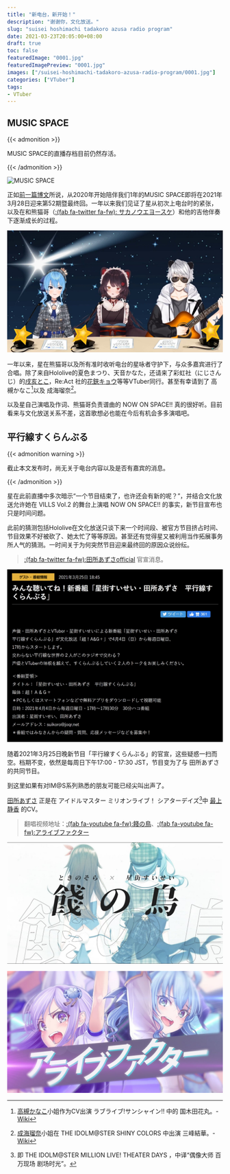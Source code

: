 ```yaml
---
title: "新电台，新开始！"
description: "谢谢你，文化放送。"
slug: "suisei hoshimachi tadakoro azusa radio program"
date: 2021-03-23T20:05:00+08:00
draft: true
toc: false
featuredImage: "0001.jpg"
featuredImagePreview: "0001.jpg"
images: ["/suisei-hoshimachi-tadakoro-azusa-radio-program/0001.jpg"]
categories: ["VTuber"]
tags:
- VTuber
---
```


## MUSIC SPACE

{{< admonition >}}

MUSIC SPACE的直播存档目前仍然存活。

{{< /admonition >}}

![MUSIC SPACE](/happy-birthday-suisei/0003.jpg "星街すいせい MUSIC SPACE")

正如[前一篇博文](/happy-birthday-suisei/)所说，从2020年开始陪伴我们1年的MUSIC SPACE即将在2021年3月28日迎来第52期暨最终回。一年以来我们见证了星从初次上电台时的紧张，以及在和熊猫哥（[:(fab fa-twitter fa-fw): サカノウエヨースケ](https://twitter.com/sakanoueyosuke)）和他的吉他伴奏下逐渐成长的过程。

![会动的熊猫哥！](0002.jpg "会动的熊猫哥！")

一年以来，星在熊猫哥以及所有准时收听电台的星咏者守护下，与众多嘉宾进行了合唱。除了来自Hololive的夏色まつり、天音かなた，还请来了彩虹社（にじさんじ）的[戌亥とこ](https://twitter.com/inui_toko)，Re:Act 社的[花鋏キョウ](https://twitter.com/Kyo_Hanabasami/)等等VTuber同行。甚至有幸请到了 高槻かなこ[^1]以及 成海瑠奈[^2]。

以及星自己演唱及作词、熊猫哥负责谱曲的 NOW ON SPACE!! 真的很好听。目前看来与文化放送关系不差，这首歌想必也能在今后有机会多多演唱吧。

## 平行線すくらんぶる

{{< admonition warning >}}

截止本文发布时，尚无关于电台内容以及是否有嘉宾的消息。

{{< /admonition >}}

星在此前直播中多次暗示“一个节目结束了，也许还会有新的呢？”，并结合文化放送允许她在 VILLS Vol.2 的舞台上演唱 NOW ON SPACE!! 的事实，新节目宣布也只是时间问题。

此前的猜测包括Hololive在文化放送只谈下来一个时间段、被官方节目挤占时间、节目效果不好被砍了、她太忙了等等原因。甚至还有觉得星又被利用当作拓展事务所人气的猜测。一时间关于为何突然节目迎来最终回的原因众说纷纭。

> [:(fab fa-twitter fa-fw):田所あずさofficial](https://twitter.com/AzusaTadokoro/status/1375053223367634947) 官宣消息。

![行線すくらんぶる](0003.jpg "「星街すいせい・田所あずさ 平行線すくらんぶる」")

随着2021年3月25日晚新节目「平行線すくらんぶる」的官宣，这些疑惑一扫而空。档期不变，依然是每周日下午17:00 - 17:30 JST，节目变为了与 田所あずさ 的共同节目。

到这里如果有对IM@S系列熟悉的朋友可能已经尖叫出声了。

[田所あずさ](https://www.wikiwand.com/ja/田所あずさ) 正是在 アイドルマスター ミリオンライブ！ シアターデイズ[^3]中 [最上静香](https://millionlive.info/?最上静香) 的CV。

> 翻唱视频地址：[:(fab fa-youtube fa-fw):餞の鳥](https://www.youtube.com/watch?v=5yDNEmcKQFY)、[:(fab fa-youtube fa-fw):アライブファクター](https://www.youtube.com/watch?v=a9EZ2KFTbYM)

![餞の鳥](0004.jpg "餞の鳥 / D/Zeal [ジュリア (CV.愛美)、最上静香 (CV.田所あずさ)]")

![アライブファクター](0005.jpg "アライブファクター / 如月千早(CV.今井麻美)、最上静香(CV.田所あずさ)")

[^1]: [高槻かなこ](https://twitter.com/Kanako_tktk)小姐作为CV出演 ラブライブ!サンシャイン!! 中的 国木田花丸。- [Wiki](https://www.wikiwand.com/ja/高槻かなこ)

[^2]: [成海瑠奈](https://twitter.com/runanoakami)小姐在 THE IDOLM@STER SHINY COLORS 中出演 三峰結華。- [Wiki](https://www.wikiwand.com/ja/成海瑠奈)

[^3]: 即 THE IDOLM@STER MILLION LIVE! THEATER DAYS ，中译“偶像大师 百万现场 剧场时光”。
